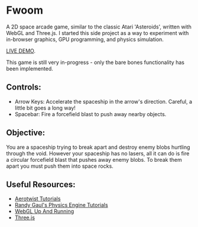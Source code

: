 Fwoom
=====

A 2D space arcade game, similar to the classic Atari 'Asteroids', written
with WebGL and Three.js. I started this side project as a way to experiment
with in-browser graphics, GPU programming, and physics simulation.

[LIVE DEMO](http://davidmoench.com/fwoom/index.html).

This game is still very in-progress - only the bare bones functionality has been
implemented. 

Controls:
---------
* Arrow Keys: Accelerate the spaceship in the arrow's direction. Careful, a little bit goes a long way!
* Spacebar: Fire a forcefield blast to push away nearby objects.

Objective:
----------
You are a spaceship trying to break apart and destroy enemy blobs hurtling
through the void. However your spaceship has no lasers, all it can do is
fire a circular forcefield blast that pushes away enemy blobs. To break them
apart you must push them into space rocks.


Useful Resources:
-----------------
* [Aerotwist Tutorials](http://aerotwist.com/tutorials/)
* [Randy Gaul's Physics Engine Tutorials](http://gamedevelopment.tutsplus.com/tutorials/how-to-create-a-custom-2d-physics-engine-the-basics-and-impulse-resolution--gamedev-6331)
* [WebGL Up And Running](http://www.amazon.com/WebGL-Up-Running-Tony-Parisi/dp/144932357X)
* [Three.js](http://threejs.org/docs/)
